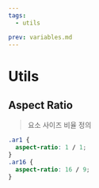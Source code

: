 ```yaml
---
tags:
  - utils

prev: variables.md
---
```


# Utils

## Aspect Ratio

> 요소 사이즈 비율 정의

```css
.ar1 {
  aspect-ratio: 1 / 1;
}
.ar16 {
  aspect-ratio: 16 / 9;
}
```
